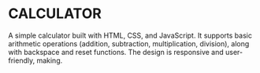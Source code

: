 # CALCULATOR
A simple calculator built with HTML, CSS, and JavaScript. It supports basic arithmetic operations (addition, subtraction, multiplication, division), along with backspace and reset functions. The design is responsive and user-friendly, making.
